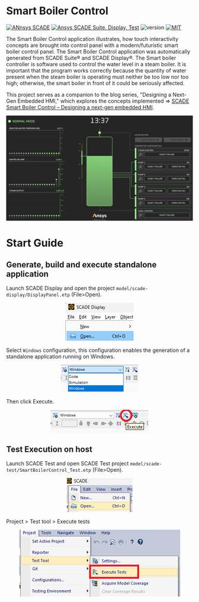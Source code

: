 # Smart Boiler Control
<a href="https://www.ansys.com/fr-fr/products/embedded-software/" title=""><img src="https://img.shields.io/badge/Ansys-SCADE-ffb71b?labelColor=black&logo=data:image/png;base64,iVBORw0KGgoAAAANSUhEUgAAABAAAAAQCAIAAACQkWg2AAABDklEQVQ4jWNgoDfg5mD8vE7q/3bpVyskbW0sMRUwofHD7Dh5OBkZGBgW7/3W2tZpa2tLQEOyOzeEsfumlK2tbVpaGj4N6jIs1lpsDAwMJ278sveMY2BgCA0NFRISwqkhyQ1q/Nyd3zg4OBgYGNjZ2ePi4rB5loGBhZnhxTLJ/9ulv26Q4uVk1NXV/f///////69du4Zdg78lx//t0v+3S88rFISInD59GqIH2esIJ8G9O2/XVwhjzpw5EAam1xkkBJn/bJX+v1365hxxuCAfH9+3b9/+////48cPuNehNsS7cDEzMTAwMMzb+Q2u4dOnT2vWrMHu9ZtzxP9vl/69RVpCkBlZ3N7enoDXBwEAAA+YYitOilMVAAAAAElFTkSuQmCC" alt="ANnsys SCADE" /></a>
<a href="https://www.ansys.com/fr-fr/products/embedded-software/" title=""><img src="https://tinyurl.com/2s498jkv" alt="Ansys SCADE Suite, Display, Test" /></a>
![version](https://img.shields.io/badge/version-2024R2-blue)
<a href="https://opensource.org/licenses/MIT" title=""><img src="https://img.shields.io/badge/License-MIT-yellow.svg" alt="MIT" /></a>


The Smart Boiler Control application illustrates, how touch interactivity concepts are brought into control panel with a modern/futuristic smart boiler control panel. The  Smart Boiler Control application was automatically generated from SCADE Suite® and SCADE Display®.
The Smart boiler controller is software used to control the water level in a steam boiler. It is important that the program works correctly because the quantity of water present when the steam boiler is operating must neither be too low nor too high; otherwise, the smart boiler  in front of it could be seriously affected.


This project serves as a companion to the blog series, "Designing a Next-Gen Embedded HMI," which explores the concepts implemented =>  [SCADE Smart Boiler Control – Designing a next-gen embedded HMI](https://ansyskm.ansys.com/forums/topic/scade-smart-boiler-control-designing-a-next-gen-embedded-hmi/).

![screenshot](pictures/screenshot.png)



# Start Guide
## Generate, build and execute standalone application
Launch  SCADE Display and open the project `model/scade-display/DisplayPanel.etp` (File>Open). 


<p align="center">
  <img src="pictures/fileOpenP.png" alt="file open"/>
</p>

Select `Windows` configuration, this configuration enables the generation of a standalone application
running on Windows.

<p align="center">
  <img src="pictures/selectConf.png" alt="select conf"/>
</p>

Then click Execute.

<p align="center">
  <img src="pictures/execute.png" alt="execute"/>
</p>



## Test Execution on host
Launch SCADE Test and open SCADE Test project `model/scade-test/SmartBoilerControl_Test.etp` (File>Open).

<p align="center">
  <img src="pictures/fileOpenSCADE.png" alt="file open scade"/>
</p>

Project > Test tool > Execute tests

<p align="center">
  <img src="pictures/executeTests.png" alt="execute tests"/>
</p>
